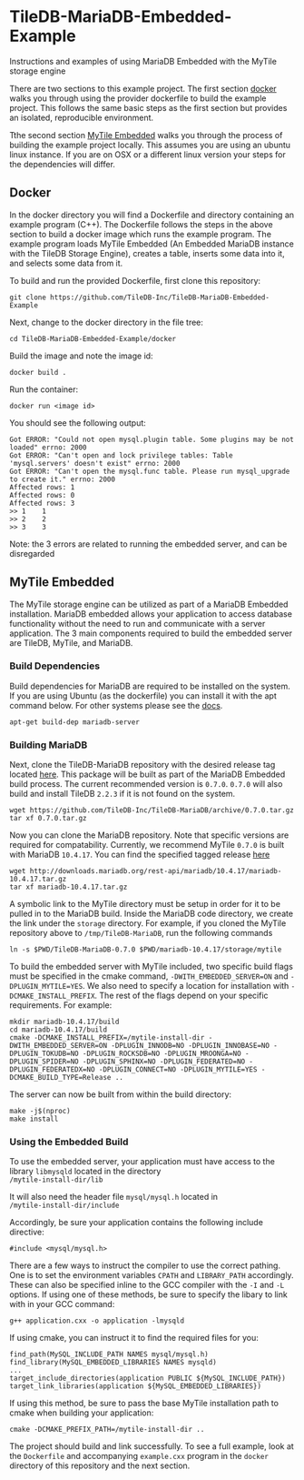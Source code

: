 # TileDB-MariaDB-Embedded-Example

Instructions and examples of using MariaDB Embedded with the MyTile storage engine  

There are two sections to this example project. The first section [docker](#docker) walks you through using the provider dockerfile to build the example project. This follows the same basic steps as the first section but provides an isolated, reproducible environment.

Tthe second section [MyTile Embedded](#mytile-embedded) walks you through the process of building the example project locally. This assumes you are using an ubuntu linux instance. If you are on OSX or a different linux version your steps for the dependencies will differ.


## Docker
In the docker directory you will find a Dockerfile and directory containing an example program (C++). The Dockerfile follows the steps in the above section to build a docker image which runs the example program. The example program loads MyTile Embedded (An Embedded MariaDB instance with the TileDB Storage Engine), creates a table, inserts some data into it, and selects some data from it.

To build and run the provided Dockerfile, first clone this repository:

```
git clone https://github.com/TileDB-Inc/TileDB-MariaDB-Embedded-Example
```

Next, change to the docker directory in the file tree:  
```
cd TileDB-MariaDB-Embedded-Example/docker
```

Build the image and note the image id:
```
docker build .
```
  
Run the container:  
```
docker run <image id>
```
  
You should see the following output:
```
Got ERROR: "Could not open mysql.plugin table. Some plugins may be not loaded" errno: 2000
Got ERROR: "Can't open and lock privilege tables: Table 'mysql.servers' doesn't exist" errno: 2000
Got ERROR: "Can't open the mysql.func table. Please run mysql_upgrade to create it." errno: 2000
Affected rows: 1
Affected rows: 0
Affected rows: 3
>> 1	1	
>> 2	2	
>> 3	3
```

Note: the 3 errors are related to running the embedded server, and can be disregarded

## MyTile Embedded

The MyTile storage engine can be utilized as part of a MariaDB Embedded installation. MariaDB embedded allows your application to access database functionality without the need to run and communicate with a server application. The 3 main components required to build the embedded server are TileDB, MyTile, and MariaDB.  

### Build Dependencies

Build dependencies for MariaDB are required to be installed on the system. If you are using Ubuntu (as the dockerfile) you can install it with the apt command below. For other systems please see the [docs](https://docs.tiledb.com/mariadb/installation-from-source#prerequisites).
```
apt-get build-dep mariadb-server
```

### Building MariaDB

Next, clone the TileDB-MariaDB repository with the desired release tag located [here](https://github.com/TileDB-Inc/TileDB-MariaDB/releases/tag/0.7.0). This package will be built as part of the MariaDB Embedded build process. The current recommended version is `0.7.0`. `0.7.0` will also build and install TileDB `2.2.3` if it is not found on the system.

```
wget https://github.com/TileDB-Inc/TileDB-MariaDB/archive/0.7.0.tar.gz
tar xf 0.7.0.tar.gz
```

Now you can clone the MariaDB repository. Note that specific versions are required for compatability. Currently, we recommend MyTile `0.7.0` is built with MariaDB `10.4.17`. You can find the specified tagged release [here](https://github.com/MariaDB/server/tree/mariadb-10.4.17)

```
wget http://downloads.mariadb.org/rest-api/mariadb/10.4.17/mariadb-10.4.17.tar.gz
tar xf mariadb-10.4.17.tar.gz
```

A symbolic link to the MyTile directory must be setup in order for it to be pulled in to the MariaDB build. Inside the MariaDB code directory, we create the link under the `storage` directory. For example, if you cloned the MyTile repository above to `/tmp/TileDB-MariaDB`, run the following commands
```
ln -s $PWD/TileDB-MariaDB-0.7.0 $PWD/mariadb-10.4.17/storage/mytile
```

To build the embedded server with MyTile included, two specific build flags must be specified in the cmake command, `-DWITH_EMBEDDED_SERVER=ON` and `-DPLUGIN_MYTILE=YES`. We also need to specify a location for installation with `-DCMAKE_INSTALL_PREFIX`. The rest of the flags depend on your specific requirements. For example:  
```
mkdir mariadb-10.4.17/build
cd mariadb-10.4.17/build
cmake -DCMAKE_INSTALL_PREFIX=/mytile-install-dir -DWITH_EMBEDDED_SERVER=ON -DPLUGIN_INNODB=NO -DPLUGIN_INNOBASE=NO -DPLUGIN_TOKUDB=NO -DPLUGIN_ROCKSDB=NO -DPLUGIN_MROONGA=NO -DPLUGIN_SPIDER=NO -DPLUGIN_SPHINX=NO -DPLUGIN_FEDERATED=NO -DPLUGIN_FEDERATEDX=NO -DPLUGIN_CONNECT=NO -DPLUGIN_MYTILE=YES -DCMAKE_BUILD_TYPE=Release ..
```

The server can now be built from within the build directory:  
```
make -j$(nproc)
make install
```

### Using the Embedded Build

To use the embedded server, your application must have access to the library `libmysqld` located in the directory  
`/mytile-install-dir/lib`  

It will also need the header file `mysql/mysql.h` located in  
`/mytile-install-dir/include`  

Accordingly, be sure your application contains the following include directive:  
```
#include <mysql/mysql.h>
```

There are a few ways to instruct the compiler to use the correct pathing. One is to set the environment variables `CPATH` and `LIBRARY_PATH` accordingly. These can also be specified inline to the GCC compiler with the `-I` and `-L` options. If using one of these methods, be sure to specify the libary to link with in your GCC command:   
```
g++ application.cxx -o application -lmysqld
```  

If using cmake, you can instruct it to find the required files for you:  
```
find_path(MySQL_INCLUDE_PATH NAMES mysql/mysql.h)
find_library(MySQL_EMBEDDED_LIBRARIES NAMES mysqld)
...
target_include_directories(application PUBLIC ${MySQL_INCLUDE_PATH})
target_link_libraries(application ${MySQL_EMBEDDED_LIBRARIES})
```  

If using this method, be sure to pass the base MyTile installation path to cmake when building your application:  
```
cmake -DCMAKE_PREFIX_PATH=/mytile-install-dir ..
```

The project should build and link successfully. To see a full example, look at the `Dockerfile` and accompanying `example.cxx` program in the `docker` directory of this repository and the next section.   
